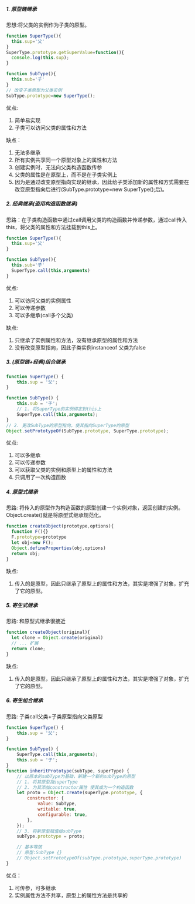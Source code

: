 ##### 1. 原型链继承

思想:将父类的实例作为子类的原型。

```javascript
function SuperType(){
  this.sup='父'
}
SuperType.prototype.getSuperValue=function(){
  console.log(this.sup);
}

function SubType(){
  this.sub='子'
}
// 改变子类原型为父类实例
SubType.prototype=new SuperType();
```

优点:

1. 简单易实现
2. 子类可以访问父类的属性和方法

缺点：

1. 无法多继承
2. 所有实例共享同一个原型对象上的属性和方法
3. 创建实例时，无法向父类构造函数传参
4. 父类的属性是在原型上，而不是在子类实例上
5. 因为是通过改变原型指向实现的继承，因此给子类添加新的属性和方式需要在改变原型指向后进行(SubType.prototype=new SuperType();后)。



##### 2. 经典继承(盗用构造函数继承)

思路：在子类构造函数中通过call调用父类的构造函数并传递参数，通过call传入this，将父类的属性和方法挂载到this上。

```javascript
function SuperType(){
  this.sup='父'  
}

function SubType(){
  this.sub='子'
  SuperType.call(this,arguments)
}
```

优点:

1. 可以访问父类的实例属性
2. 可以传递参数
3. 可以多继承(call多个父类)

缺点:

1. 只继承了实例属性和方法，没有继承原型的属性和方法
2. 没有改变原型指向，因此子类实例instanceof 父类为false



##### 3. (原型链+经典)组合继承

```javascript
function SuperType() {
	this.sup = '父';
}

function SubType() {
	this.sub = '子';
    // 1. 将SuperType的实例绑定到this上
	SuperType.call(this,arguments);
}
// 2. 更改SubType的原型指向，使其指向SuperType的原型
Object.setPrototypeOf(SubType.prototype, SuperType.prototype);
```

优点: 

1. 可以多继承
2. 可以传递参数
3. 可以获取父类的实例和原型上的属性和方法
4. 只调用了一次构造函数



##### 4. 原型式继承

思路:  将传入的原型作为构造函数的原型创建一个实例对象，返回创建的实例。Object.create()就是将原型式继承规范化。

```javascript
function createObject(prototype,options){
  function F(){}
  F.prototype=prototype
  let obj=new F();
  Object.defineProperties(obj,options)
  return obj;
}
```

缺点:

1. 传入的是原型，因此只继承了原型上的属性和方法，其实是增强了对象，扩充了它的原型。



##### 5. 寄生式继承

思路:  和原型式继承很接近

```javascript
function createObject(original){
  let clone = Object.create(original)
  // ... 扩展
  return clone;
}
```

缺点:

1. 传入的是原型，因此只继承了原型上的属性和方法，其实是增强了对象，扩充了它的原型。



##### 6. 寄生组合继承

思路:  子类call父类+子类原型指向父类原型

```javascript
function SuperType() {
	this.sup = '父';
}

function SubType() {
    SuperType.call(this,arguments);
	this.sub = '子';
}
function inheritPrototype(subType, superType) {
    // 以原本的subType为基础，新建一个新的subType的原型
	// 1. 将其原型指superType
	// 2. 为其添加constructor属性 使其成为一个构造函数
	let proto = Object.create(superType.prototype, {
		constructor: {
			value: SubType,
			writable: true,
			configurable: true,
		},
	});
    // 3. 将新原型赋值给subType
	subType.prototype = proto;

	// 基本等效
	// 原型:SubType {}
	// Object.setPrototypeOf(subType.prototype,superType.prototype)
}
```

优点：

1. 可传参，可多继承
2. 实例属性方法不共享，原型上的属性方法是共享的